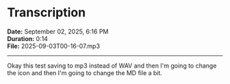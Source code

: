 # Transcription
**Date:** September 02, 2025, 6:16 PM  
**Duration:** 0:14  
**File:** 2025-09-03T00-16-07.mp3

---

Okay this test saving to mp3 instead of WAV and then I'm going to change the icon and then I'm going to change the MD file a bit.
